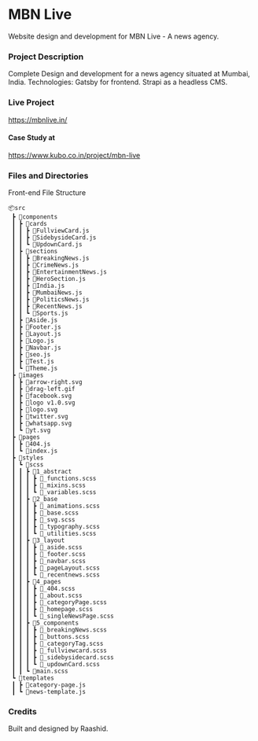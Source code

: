 # MBN Live

Website design and development for MBN Live - A news agency.

### Project Description

Complete Design and development for a news agency situated at Mumbai, India.
Technologies:
Gatsby for frontend.
Strapi as a headless CMS.

### Live Project

https://mbnlive.in/

#### Case Study at

https://www.kubo.co.in/project/mbn-live

### Files and Directories

Front-end File Structure

```
📦src
 ┣ 📂components
 ┃ ┣ 📂cards
 ┃ ┃ ┣ 📜FullviewCard.js
 ┃ ┃ ┣ 📜SidebysideCard.js
 ┃ ┃ ┗ 📜UpdownCard.js
 ┃ ┣ 📂sections
 ┃ ┃ ┣ 📜BreakingNews.js
 ┃ ┃ ┣ 📜CrimeNews.js
 ┃ ┃ ┣ 📜EntertainmentNews.js
 ┃ ┃ ┣ 📜HeroSection.js
 ┃ ┃ ┣ 📜India.js
 ┃ ┃ ┣ 📜MumbaiNews.js
 ┃ ┃ ┣ 📜PoliticsNews.js
 ┃ ┃ ┣ 📜RecentNews.js
 ┃ ┃ ┗ 📜Sports.js
 ┃ ┣ 📜Aside.js
 ┃ ┣ 📜Footer.js
 ┃ ┣ 📜Layout.js
 ┃ ┣ 📜Logo.js
 ┃ ┣ 📜Navbar.js
 ┃ ┣ 📜seo.js
 ┃ ┣ 📜Test.js
 ┃ ┗ 📜Theme.js
 ┣ 📂images
 ┃ ┣ 📜arrow-right.svg
 ┃ ┣ 📜drag-left.gif
 ┃ ┣ 📜facebook.svg
 ┃ ┣ 📜logo v1.0.svg
 ┃ ┣ 📜logo.svg
 ┃ ┣ 📜twitter.svg
 ┃ ┣ 📜whatsapp.svg
 ┃ ┗ 📜yt.svg
 ┣ 📂pages
 ┃ ┣ 📜404.js
 ┃ ┗ 📜index.js
 ┣ 📂styles
 ┃ ┗ 📂scss
 ┃ ┃ ┣ 📂1_abstract
 ┃ ┃ ┃ ┣ 📜_functions.scss
 ┃ ┃ ┃ ┣ 📜_mixins.scss
 ┃ ┃ ┃ ┗ 📜_variables.scss
 ┃ ┃ ┣ 📂2_base
 ┃ ┃ ┃ ┣ 📜_animations.scss
 ┃ ┃ ┃ ┣ 📜_base.scss
 ┃ ┃ ┃ ┣ 📜_svg.scss
 ┃ ┃ ┃ ┣ 📜_typography.scss
 ┃ ┃ ┃ ┗ 📜_utilities.scss
 ┃ ┃ ┣ 📂3_layout
 ┃ ┃ ┃ ┣ 📜_aside.scss
 ┃ ┃ ┃ ┣ 📜_footer.scss
 ┃ ┃ ┃ ┣ 📜_navbar.scss
 ┃ ┃ ┃ ┣ 📜_pageLayout.scss
 ┃ ┃ ┃ ┗ 📜_recentnews.scss
 ┃ ┃ ┣ 📂4_pages
 ┃ ┃ ┃ ┣ 📜_404.scss
 ┃ ┃ ┃ ┣ 📜_about.scss
 ┃ ┃ ┃ ┣ 📜_categoryPage.scss
 ┃ ┃ ┃ ┣ 📜_homepage.scss
 ┃ ┃ ┃ ┗ 📜_singleNewsPage.scss
 ┃ ┃ ┣ 📂5_components
 ┃ ┃ ┃ ┣ 📜_breakingNews.scss
 ┃ ┃ ┃ ┣ 📜_buttons.scss
 ┃ ┃ ┃ ┣ 📜_categoryTag.scss
 ┃ ┃ ┃ ┣ 📜_fullviewcard.scss
 ┃ ┃ ┃ ┣ 📜_sidebysidecard.scss
 ┃ ┃ ┃ ┗ 📜_updownCard.scss
 ┃ ┃ ┗ 📜main.scss
 ┗ 📂templates
 ┃ ┣ 📜category-page.js
 ┃ ┗ 📜news-template.js
```

### Credits

Built and designed by Raashid.
